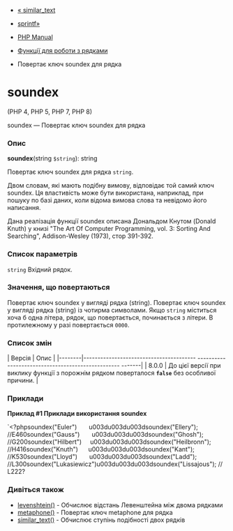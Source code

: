 - [« similar_text](function.similar-text.md)
- [sprintf»](function.sprintf.md)

- [PHP Manual](index.md)
- [Функції для роботи з рядками](ref.strings.md)
- Повертає ключ soundex для рядка

# soundex

(PHP 4, PHP 5, PHP 7, PHP 8)

soundex — Повертає ключ soundex для рядка

### Опис

**soundex**(string `$string`): string

Повертає ключ soundex для рядка `string`.

Двом словам, які мають подібну вимову, відповідає той самий
ключ soundex. Ця властивість може бути використана, наприклад, при пошуку
по базі даних, коли відома вимова слова та невідомо його
написання.

Дана реалізація функції soundex описана Дональдом Кнутом (Donald
Knuth) у книзі "The Art Of Computer Programming, vol. 3: Sorting And
Searching", Addison-Wesley (1973), стор 391-392.

### Список параметрів

`string`
Вхідний рядок.

### Значення, що повертаються

Повертає ключ soundex у вигляді рядка (string). Повертає ключ soundex
у вигляді рядка (string) із чотирма символами. Якщо `string` міститься
хоча б одна літера, рядок, що повертається, починається з літери. В протилежному
у разі повертається ``0000``.

### Список змін

| Версія | Опис |
|--------|---------------------------------------- -------------------------------------------------- -------|
| 8.0.0 | До цієї версії при виклику функції з порожнім рядком поверталося **`false`** без особливої причини. |

### Приклади

**Приклад #1 Приклади використання soundex**

`<?phpsoundex("Euler")       u003du003du003dsoundex("Ellery"); //E460soundex("Gauss")       u003du003du003dsoundex("Ghosh"); //G200soundex("Hilbert")     u003du003du003dsoundex("Heilbronn"); //H416soundex("Knuth")      u003du003du003dsoundex("Kant"); //K530soundex("Lloyd")       u003du003du003dsoundex("Ladd"); //L300soundex("Lukasiewicz")u003du003du003dsoundex("Lissajous"); // L222?

### Дивіться також

- [levenshtein()](function.levenshtein.md) - Обчислює відстань
Левенштейна між двома рядками
- [metaphone()](function.metaphone.md) - Повертає ключ metaphone
для рядка
- [similar_text()](function.similar-text.md) - Обчислює ступінь
подібності двох рядків

